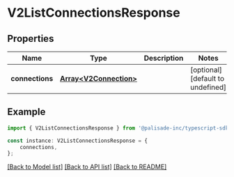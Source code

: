# V2ListConnectionsResponse


## Properties

Name | Type | Description | Notes
------------ | ------------- | ------------- | -------------
**connections** | [**Array&lt;V2Connection&gt;**](V2Connection.md) |  | [optional] [default to undefined]

## Example

```typescript
import { V2ListConnectionsResponse } from '@palisade-inc/typescript-sdk';

const instance: V2ListConnectionsResponse = {
    connections,
};
```

[[Back to Model list]](../README.md#documentation-for-models) [[Back to API list]](../README.md#documentation-for-api-endpoints) [[Back to README]](../README.md)

